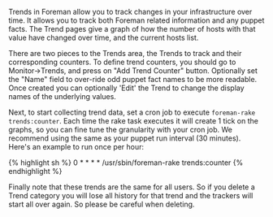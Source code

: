 
Trends in Foreman allow you to track changes in your infrastructure over time. It allows you to track both Foreman related information and any puppet facts. The Trend pages give a graph of how the number of hosts with that value have changed over time, and the current hosts list.

There are two pieces to the Trends area, the Trends to track and their corresponding counters. To define trend counters, you should go to Monitor->Trends, and press on "Add Trend Counter" button. Optionally set the "Name" field to over-ride odd puppet fact names to be more readable. Once created you can optionally 'Edit' the Trend to change the display names of the underlying values.

Next, to start collecting trend data, set a cron job to execute `foreman-rake trends:counter`. Each time the rake task executes it will create 1 tick on the graphs, so you can fine tune the granularity with your cron job. We recommend using the same as your puppet run interval (30 minutes). Here's an example to run once per hour:

{% highlight sh %}
0 * * * * /usr/sbin/foreman-rake trends:counter
{% endhighlight %}

Finally note that these trends are the same for all users. So if you delete a Trend category you will lose all history for that trend and the trackers will start all over again. So please be careful when deleting.

